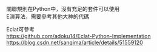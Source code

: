關聯規則在Python中，沒有充足的套件可以使用  
E演算法，需要參考其他大神的代碼  
  
Eclat可參考  
https://github.com/adoku14/Eclat-Python-Implementation  
https://blog.csdn.net/sanqima/article/details/51559120  
  
